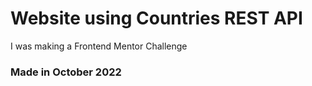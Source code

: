 # Website using Countries REST API

I was making a Frontend Mentor Challenge

### Made in October 2022

